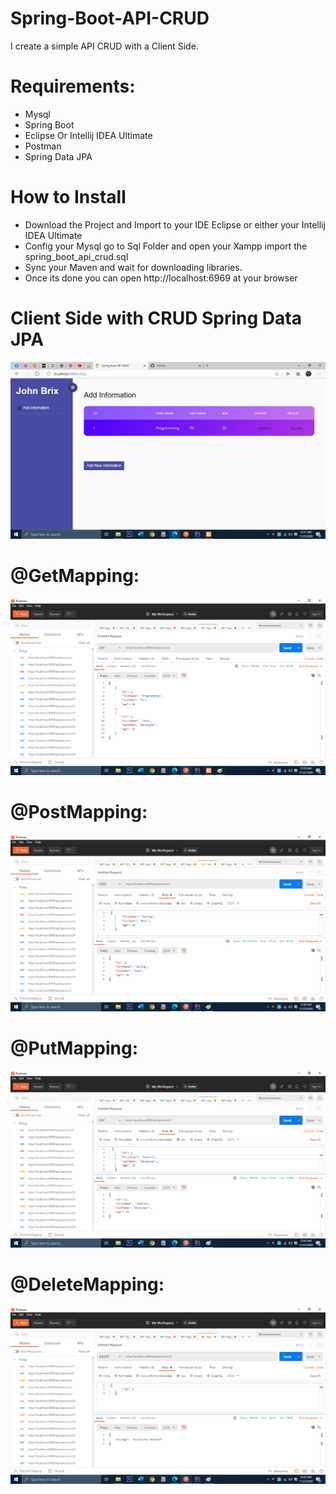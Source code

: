 # Spring-Boot-API-CRUD
I create a simple API CRUD with a Client Side.

<h1>Requirements: </h1>

- Mysql
- Spring Boot
- Eclipse Or Intellij IDEA Ultimate
- Postman
- Spring Data JPA

<h1> How to Install </h1>

- Download the Project and Import to your IDE Eclipse or either your Intellij IDEA Ultimate
- Config your Mysql go to Sql Folder and open your Xampp import the spring_boot_api_crud.sql
- Sync your Maven and wait for downloading libraries.
- Once its done you can open http://localhost:6969 at your browser

<h1>Client Side with CRUD Spring Data JPA </h1>

<img src="screenshot/1.png">

<h1>@GetMapping: </h1>

<img src="screenshot/2_get.png">

<h1>@PostMapping: </h1>

<img src="screenshot/3_created.png">


<h1>@PutMapping: </h1>

<img src="screenshot/4_updated.png">

<h1>@DeleteMapping: </h1>

<img src="screenshot/5_deleted.png">

